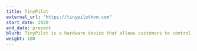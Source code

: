 ```yaml
---
title: TinyPilot
external_url: "https://tinypilotkvm.com"
start_date: 2020
end_date: present
blurb: TinyPilot is a hardware device that allows customers to control their computers remotely without installing any software.
weight: 100
---
```

